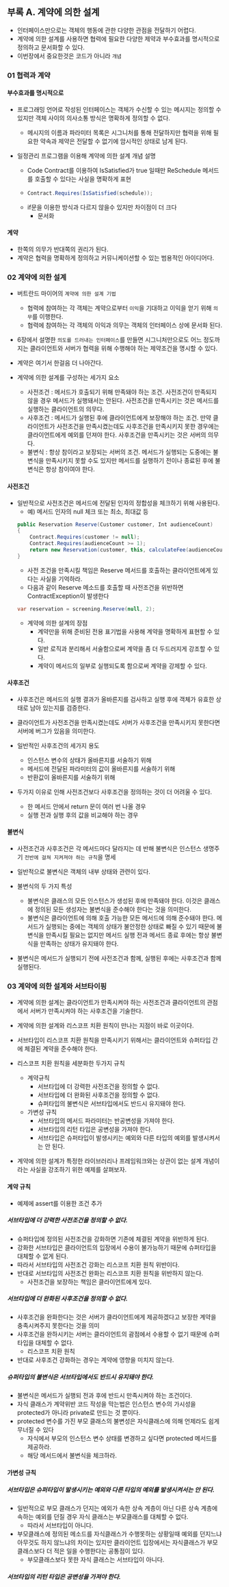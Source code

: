 ## 부록 A. 계약에 의한 설계

- 인터페이스만으로는 객체의 행동에 관한 다양한 관점을 전달하기 어렵다. 
- 계약에 의한 설계를 사용하면 협력에 필요한 다양한 제약과 부수효과를 명시적으로 정의하고 문서화할 수 있다. 
- 이번장에서 중요한것은 코드가 아니라 `개념`

### 01 협력과 계약

#### 부수효과를 명시적으로 

- 프로그래밍 언어로 작성된 인터페이스는 객체가 수신할 수 있는 메시지는 정의할 수 있지만 객체 사이의 의사소통 방식은 명확하게 정의할 수 없다. 
  - 메시지의 이름과 파라미터 목록은 시그니처를 통해 전달하지만 협력을 위해 필요한 약속과 제약은 전달할 수 없기에 암시적인 상태로 남게 된다.

- 일정관리 프로그램을 이용해 계약에 의한 설계 개념 설명
  - Code Contract를 이용하여 IsSatisfied가 true 일때만 ReSchedule 메서드를 호출할 수 있다는 사실을 명확하게 표현
  - ``` c#
    Contract.Requires(IsSatisfied(schedule));
    ```
  - if문을 이용한 방식과 다르지 않을수 있지만 차이점이 더 크다
    - 문서화 

#### 계약

- 한쪽의 의무가 반대쪽의 권리가 된다. 
- 계약은 협력을 명확하게 정의하고 커뮤니케이션할 수 있는 범용적인 아이디어다. 


### 02 계약에 의한 설계

- 버트란드 마이어의 `계약에 의한 설계 기법`
  - 협력에 참여하는 각 객체는 계약으로부터 `이익`을 기대하고 이익을 얻기 위해 `의무`를 이행한다.
  - 협력에 참여하는 각 객체의 이익과 의무는 객체의 인터페이스 상에 문서화 된다. 

- 6장에서 설명한 `의도를 드러내는 인터페이스`를 만들면 시그니처만으로도 어느 정도까지는 클라이언트와 서버가 협력을 위해 수행해야 하는 제약조건을 명시할 수 있다. 

- 계약은 여기서 한걸음 더 나아간다.
- 계약에 의한 설계를 구성하는 세가지 요소
  - 사전조건 : 메서드가 호출되기 위해 만족돼야 하는 조건. 사전조건이 만족되지 않을 경우 메서드가 실행돼서는 안된다. 사전조건을 만족시키는 것은 메서드를 실행하는 클라이언트의 의무다. 
  - 사후조건 : 메서드가 실행된 후에 클라이언트에게 보장해야 하는 조건. 만약 클라이언트가 사전조건을 만족시켰는데도 사후조건을 만족시키지 못한 경우에는 클라이언트에게 예외를 던져야 한다. 사후조건을 만족시키는 것은 서버의 의무다. 
  - 불변식 : 항상 참이라고 보장되는 서버의 조건. 메서드가 실행되는 도중에는 불변식을 만족시키지 못할 수도 있지만 메서드를 실행하기 전이나 종료된 후에 불변식은 항상 참이여야 한다. 
  

#### 사전조건

- 일반적으로 사전조건은 메서드에 전달된 인자의 정합성을 체크하기 위해 사용된다. 
  - 예) 메서드 인자의 null 체크 또는 최소, 최대값 등
   ``` c#
   public Reservation Reserve(Customer customer, Int audienceCount)
   {
       Contract.Requires(customer != null);
       Contract.Requires(audienceCount >= 1);
       return new Reservation(customer, this, calculateFee(audienceCount), audienceCount);
   }
   ```
   - 사전 조건을 만족시킬 책임은 Reserve 메서드를 호출하는 클라이언트에게 있다는 사실을 기억하라. 
   - 다음과 같이 Reserve 메소드를 호출할 때 사전조건을 위반하면 ContractException이 발생한다
   ``` c#
   var reservation = screening.Reserve(null, 2);
   ```
   - 계약에 의한 설계의 장점
     - 계약만을 위해 준비된 전용 표기법을 사용해 계약을 명확하게 표현할 수 있다.
     - 일반 로직과 분리해서 서술함으로써 계약을 좀 더 두드러지게 강조할 수 있다.
     - 계약이 메서드의 일부로 실행되도록 함으로써 계약을 강제할 수 있다. 

#### 사후조건

- 사후조건은 메서드의 실행 결과가 올바른지를 검사하고 실행 후에 객체가 유효한 상태로 남아 있는지를 검증한다. 
- 클라이언트가 사전조건을 만족시켰는데도 서버가 사후조건을 만족시키지 못한다면 서버에 버그가 있음을 의미한다. 

- 일반적인 사후조건의 세가지 용도
  - 인스턴스 변수의 상태가 올바른지를 서술하기 위해
  - 메서드에 전달된 파라미터의 값이 올바른지를 서술하기 위해
  - 반환값이 올바른지를 서술하기 위해

- 두가지 이유로 인해 사전조건보다 사후조건을 정의하는 것이 더 어려울 수 있다.
  - 한 메서드 안에서 return 문이 여러 번 나올 경우
  - 실행 전과 실행 후의 값을 비교해야 하는 경우

#### 불변식

- 사전조건과 사후조건은 각 메서드마다 달라지는 데 반해 불변식은 인스턴스 생명주기 `전반에 걸쳐 지켜져야 하는 규칙`을 명세
- 일반적으로 불변식은 객체의 내부 상태와 관련이 있다. 
- 불변식의 두 가지 특성
  - 불변식은 클래스의 모든 인스턴스가 생성된 후에 만족돼야 한다. 이것은 클래스에 정의된 모든 생성자는 불변식을 준수해야 한다는 것을 의미한다.
  - 불변식은 클라이언트에 의해 호출 가능한 모든 메서드에 의해 준수돼야 한다. 메서드가 실행되는 중에는 객체의 상태가 불안정한 상태로 빠질 수 있기 때문에 불변식을 만족시킬 필요는 없지만 메서드 실행 전과 메서드 종료 후에는 항상 불변식을 만족하는 상태가 유지돼야 한다. 

- 불변식은 메서드가 실행되기 전에 사전조건과 함께, 실행된 후에는 사후조건과 함께 실행된다. 


### 03 계약에 의한 설계와 서브타이핑

- 계약에 의한 설계는 클라이언트가 만족시켜야 하는 사전조건과 클라이언트의 관점에서 서버가 만족시켜야 하는 사후조건을 기술한다. 
- 계약에 의한 설계와 리스코프 치환 원칙이 만나는 지점이 바로 이곳이다. 
- 서브타입이 리스코프 치환 원칙을 만족시키기 위해서는 클라이언트와 슈퍼타입 간에 체결된 계약을 준수해야 한다. 
  
- 리스코프 치환 원칙을 세분화한 두가지 규칙
  - 계약규칙
    - 서브타입에 더 강력한 사전조건을 정의할 수 없다. 
    - 서브타입에 더 완화된 사후조건을 정의할 수 없다. 
    - 슈퍼타입의 불변식은 서브타입에서도 반드시 유지돼야 한다. 
  - 가변성 규칙
    - 서브타입의 메서드 파라미터는 반공변성을 가져야 한다.
    - 서브타입의 리턴 타입은 공변성을 가져야 한다. 
    - 서브타입은 슈퍼타입이 발생시키는 예외와 다른 타입의 예외를 발생시켜서는 안 된다. 

- 계약에 의한 설계가 특정한 라이브러리나 프레임워크와는 상관이 없는 설계 개념이라는 사실을 강조하기 위한 예제를 살펴보자.

#### 계약 규칙

- 예제에 assert를 이용한 조건 추가

##### 서브타입에 더 강력한 사전조건을 정의할 수 없다. 

- 슈퍼타입에 정의된 사전조건을 강화하면 기존에 체결된 계약을 위반하게 된다.
- 강화한 서브타입은 클라이언트의 입장에서 수용이 불가능하기 때문에 슈퍼타입을 대체할 수 없게 된다.
- 따라서 서브타입의 사전조건 강화는 리스코프 치환 원칙 위반이다. 
- 반대로 서브타입의 사전조건 완화는 리스코프 치환 원칙을 위반하지 않는다.
  - 사전조건을 보장하는 책임은 클라이언트에게 있다. 

##### 서브타입에 더 완화된 사후조건을 정의할 수 없다. 

- 사후조건을 완화한다는 것은 서버가 클라이언트에게 제공하겠다고 보장한 계약을 충족시켜주지 못한다는 것을 의미
- 사후조건을 완하시키는 서버는 클라이언트의 괌점에서 수용할 수 없기 때문에 슈퍼타입을 대체할 수 없다. 
  - 리스코프 치환 원칙
- 반대로 사후조건 강화하는 경우는 계약에 영향을 미치지 않는다. 

##### 슈퍼타입의 불변식은 서브타입에서도 반드시 유지돼야 한다.

- 불변식은 메서드가 실행되 전과 후에 반드시 만족시켜야 하는 조건이다. 
- 자식 클래스가 계약위반 코드 작성을 막는법은 인스턴스 변수의 가시성을 protected가 아니라 private로 만드는 것 뿐이다.
- protected 변수를 가진 부모 클래스의 불변성은 자식클래스에 의해 언제라도 쉽게 무너질 수 있다
  - 자식에서 부모의 인스턴스 변수 상태를 변경하고 싶다면 protected 메서드를 제공하라. 
  - 해당 메서드에서 불변식을 체크하라.

#### 가변성 규칙

##### 서브타입은 슈퍼타입이 발생시키는 예외와 다른 타입의 예외를 발생시켜서는 안 된다. 

- 일반적으로 부모 클래스가 던지는 예외가 속한 상속 계층이 아닌 다른 상속 계층에 속하는 예외를 던질 경우 자식 클래스는 부모클래스를 대체할 수 없다. 
  - 따라서 서브타입이 아니다. 
- 부모클래스에 정의된 메소드를 자식클래스가 수행못하는 상황일때 예외를 던지느냐 아무것도 하지 않느냐의 차이는 있지만 클라이언트 입장에서는 자식클래스가 부모클래스보다 더 적은 일을 수행한다는 공통점이 있다. 
  - 부모클래스보다 못한 자식 클래스는 서브타입이 아니다. 
  
##### 서브타입의 리턴 타입은 공변성을 가져야 한다. 